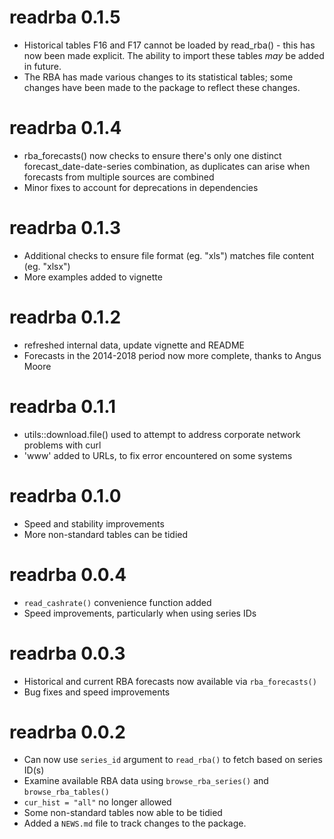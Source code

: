 # readrba 0.1.5
* Historical tables F16 and F17 cannot be loaded by read_rba() - this has now 
been made explicit. The ability to import these tables *may* be added in future.
* The RBA has made various changes to its statistical tables; some changes
have been made to the package to reflect these changes. 

# readrba 0.1.4
* rba_forecasts() now checks to ensure there's only one distinct forecast_date-date-series combination, as duplicates can arise when forecasts from multiple sources are combined
* Minor fixes to account for deprecations in dependencies

# readrba 0.1.3
* Additional checks to ensure file format (eg. "xls") matches file content (eg. "xlsx")
* More examples added to vignette

# readrba 0.1.2
* refreshed internal data, update vignette and README
* Forecasts in the 2014-2018 period now more complete, thanks to Angus Moore

# readrba 0.1.1
* utils::download.file() used to attempt to address corporate network problems with curl
* 'www' added to URLs, to fix error encountered on some systems

# readrba 0.1.0
* Speed and stability improvements
* More non-standard tables can be tidied

# readrba 0.0.4
* `read_cashrate()` convenience function added
* Speed improvements, particularly when using series IDs

# readrba 0.0.3
* Historical and current RBA forecasts now available via `rba_forecasts()`
* Bug fixes and speed improvements

# readrba 0.0.2
* Can now use `series_id` argument to `read_rba()` to fetch based on series ID(s)
* Examine available RBA data using `browse_rba_series()` and `browse_rba_tables()`
* `cur_hist = "all"` no longer allowed
* Some non-standard tables now able to be tidied
* Added a `NEWS.md` file to track changes to the package.
